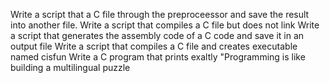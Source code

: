 Write a script that a C file through the preproceessor and save the result into another file.
Write a script that compiles a C file but does not link
Write a script that generates the assembly code of a C code and save it in an output file
Write a script that compiles a C file and creates executable named cisfun
Write a C program that prints exaltly "Programming is like building a multilingual puzzle
